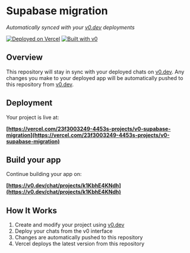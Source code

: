 # Supabase migration

*Automatically synced with your [v0.dev](https://v0.dev) deployments*

[![Deployed on Vercel](https://img.shields.io/badge/Deployed%20on-Vercel-black?style=for-the-badge&logo=vercel)](https://vercel.com/23f3003249-4453s-projects/v0-supabase-migration)
[![Built with v0](https://img.shields.io/badge/Built%20with-v0.dev-black?style=for-the-badge)](https://v0.dev/chat/projects/k1KbhE4KNdh)

## Overview

This repository will stay in sync with your deployed chats on [v0.dev](https://v0.dev).
Any changes you make to your deployed app will be automatically pushed to this repository from [v0.dev](https://v0.dev).

## Deployment

Your project is live at:

**[https://vercel.com/23f3003249-4453s-projects/v0-supabase-migration](https://vercel.com/23f3003249-4453s-projects/v0-supabase-migration)**

## Build your app

Continue building your app on:

**[https://v0.dev/chat/projects/k1KbhE4KNdh](https://v0.dev/chat/projects/k1KbhE4KNdh)**

## How It Works

1. Create and modify your project using [v0.dev](https://v0.dev)
2. Deploy your chats from the v0 interface
3. Changes are automatically pushed to this repository
4. Vercel deploys the latest version from this repository
